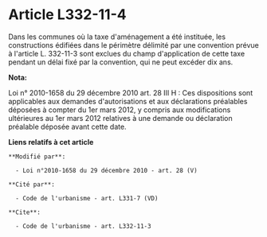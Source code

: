 # Article L332-11-4

Dans les communes où la taxe  d'aménagement a été instituée, les constructions édifiées dans le périmètre délimité par une
convention prévue à l'article L. 332-11-3 sont exclues du champ d'application de cette taxe pendant un délai fixé par la
convention, qui ne peut excéder dix ans.

**Nota:**

Loi n° 2010-1658 du 29 décembre 2010 art. 28 III H : Ces dispositions sont applicables aux demandes d'autorisations et aux
déclarations préalables déposées à compter du 1er mars 2012, y compris aux modifications ultérieures au 1er mars 2012
relatives à une demande ou déclaration préalable déposée avant cette date.

**Liens relatifs à cet article**

	**Modifié par**:

	  - Loi n°2010-1658 du 29 décembre 2010 - art. 28 (V)

	**Cité par**:

	  - Code de l'urbanisme - art. L331-7 (VD)

	**Cite**:

	  - Code de l'urbanisme - art. L332-11-3
